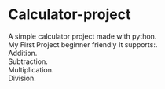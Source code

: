 # Calculator-project
A simple calculator project made with python.
<br>
My First Project beginner friendly 
It supports:.  
Addition.  
Subtraction.  
Multiplication.  
Division.  
